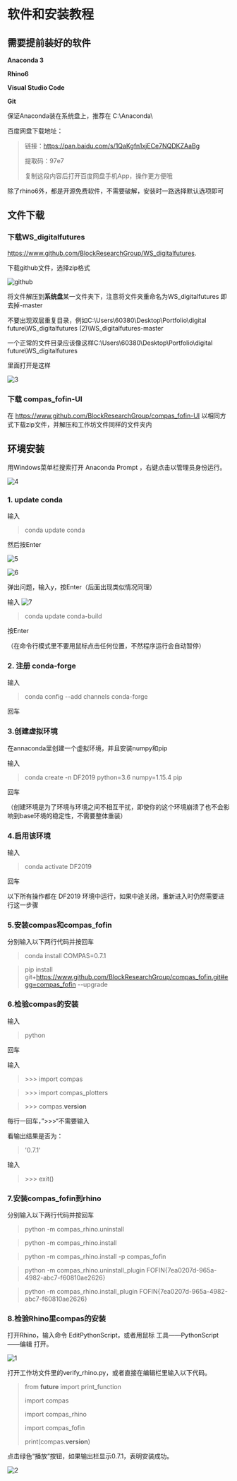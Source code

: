 # 软件和安装教程

## 需要提前装好的软件

 

**Anaconda 3**

**Rhino6**

**Visual Studio Code**

**Git**

 

保证Anaconda装在系统盘上，推荐在 C:\Anaconda\

 

百度网盘下载地址：

 

> 链接：https://pan.baidu.com/s/1QaKgfn1xjECe7NQDKZAaBg 
>
> 提取码：97e7 
>
> 复制这段内容后打开百度网盘手机App，操作更方便哦
>

 

除了rhino6外，都是开源免费软件，不需要破解，安装时一路选择默认选项即可

 

 

## 文件下载

 

### 下载WS_digitalfutures

 

https://www.github.com/BlockResearchGroup/WS_digitalfutures. 

 

下载github文件，选择zip格式

 

![github](Instructions.assets/github.png)

 

将文件解压到**系统盘**某一文件夹下，注意将文件夹重命名为WS_digitalfutures 即去掉-master

不要出现双层重复目录，例如C:\Users\60380\Desktop\Portfolio\digital future\WS_digitalfutures (2)\WS_digitalfutures-master

 

一个正常的文件目录应该像这样C:\Users\60380\Desktop\Portfolio\digital future\WS_digitalfutures

里面打开是这样

![3](Instructions.assets/3.png)

 

 

### 下载 compas_fofin-UI

 

在 https://www.github.com/BlockResearchGroup/compas_fofin-UI 以相同方式下载zip文件，并解压和工作坊文件同样的文件夹内

 

 

## 环境安装

 

用Windows菜单栏搜索打开 Anaconda Prompt ，右键点击以管理员身份运行。

![4](Instructions.assets/4.png)

 

### 1.  update conda

 

输入 

> conda update conda
>

然后按Enter

![5](Instructions.assets/5.png)

 

![6](Instructions.assets/6.png)

弹出问题，输入y，按Enter（后面出现类似情况同理）

 

输入 ![7](Instructions.assets/7.png)

>conda update conda-build

按Enter



（在命令行模式里不要用鼠标点击任何位置，不然程序运行会自动暂停）


### 2. 注册 conda-forge

 

输入 

> conda config --add channels conda-forge
>

回车

 

### 3.创建虚拟环境

在annaconda里创建一个虚拟环境，并且安装numpy和pip

输入

>conda create -n DF2019 python=3.6 numpy=1.15.4 pip

回车

（创建环境是为了环境与环境之间不相互干扰，即使你的这个环境崩溃了也不会影响到base环境的稳定性，不需要整体重装）

 

### 4.启用该环境

 

输入

>conda activate DF2019

回车

 

以下所有操作都在 DF2019 环境中运行，如果中途关闭，重新进入时仍然需要进行这一步骤

 

### 5.安装compas和compas_fofin

分别输入以下两行代码并按回车

 

>conda install COMPAS=0.7.1

 

> pip install git+https://www.github.com/BlockResearchGroup/compas_fofin.git#egg=compas_fofin --upgrade
>

 

### 6.检验compas的安装

输入

>python

回车

 

输入

>\>>> import compas

>\>>> import compas_plotters

>\>>> compas.__version__

每行一回车，”>>>“不需要输入

 

看输出结果是否为：

>\'0.7.1'

 

输入

>\>>> exit()

 

### 7.安装compas_fofin到rhino

分别输入以下两行代码并按回车

 

>python -m compas_rhino.uninstall

 

>python -m compas_rhino.install

 

>python -m compas_rhino.install -p compas_fofin

 

>python -m compas_rhino.uninstall_plugin FOFIN{7ea0207d-965a-4982-abc7-f60810ae2626}

 

>python -m compas_rhino.install_plugin FOFIN{7ea0207d-965a-4982-abc7-f60810ae2626}

 

### 8.检验Rhino里compas的安装

 

 

打开Rhino，输入命令 EditPythonScript，或者用鼠标 工具——PythonScript——编辑 打开。

![1](Instructions.assets/1.png)

打开工作坊文件里的verify_rhino.py，或者直接在编辑栏里输入以下代码。

 

> from __future__ import print_function
>
>  
>
> import compas
>
> import compas_rhino
>
> import compas_fofin
>
>  
>
> print(compas.__version__)
>

 

点击绿色“播放”按钮，如果输出栏显示0.7.1，表明安装成功。

![2](Instructions.assets/2.png)

 

 

 

 